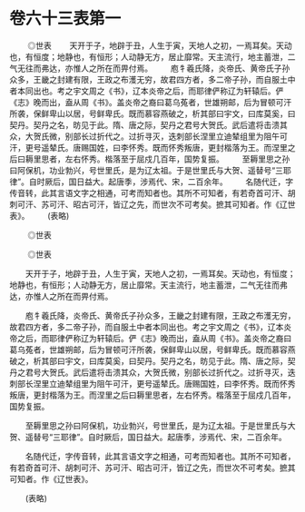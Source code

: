 # 卷六十三表第一

 　　◎世表 　　天开于子，地辟于丑，人生于寅，天地人之初，一焉耳矣。天动也，有恒度；地静也，有恒形；人动静无方，居止靡常。天主流行，地主蓄泄，二气无往而弗达，亦惟人之所在而畀付焉。 　　庖牜羲氏降，炎帝氏、黄帝氏子孙众多，王畿之封建有限，王政之布濩无穷，故君四方者，多二帝子孙，而自服土中者本同出也。考之宇文周之《书》，辽本炎帝之后，而耶律俨称辽为轩辕后。俨《志》晚而出，盍从周《书》。盖炎帝之裔曰葛乌菟者，世雄朔邮，后为冒顿可汗所袭，保鲜卑山以居，号鲜卑氏。既而慕容燕破之，析其部曰宇文，曰库莫奚，曰契丹。契丹之名，昉见于此。隋、唐之际，契丹之君号大贺氏。武后遣将击溃其众，大贺氏微，别部长过折代之。过折寻灭，迭刺部长涅里立迪辇组里为阻午可汗，更号遥辇氏。唐赐国姓，曰李怀秀。既而怀秀叛唐，更封楷落为王。而涅里之后曰耨里思者，左右怀秀。楷落至于屈戍几百年，国势复振。 　　至耨里思之孙曰阿保机，功业勃兴，号世里氏，是为辽太祖。于是世里氏与大贺、遥替号“三耶律”。自时厥后，国日益大。起唐季，涉焉代、宋，二百余年。 　　名随代迁，字传音转，此其言语文字之相通，可考而知者也。其所不可知者，有若奇首可汗、胡刺可汗、苏可汗、昭古可汗，皆辽之先，而世次不可考矣。摭其可知者。作《辽世表》。 　　(表略)

 　　◎世表

 　　◎世表

　　天开于子，地辟于丑，人生于寅，天地人之初，一焉耳矣。天动也，有恒度；地静也，有恒形；人动静无方，居止靡常。天主流行，地主蓄泄，二气无往而弗达，亦惟人之所在而畀付焉。

　　庖牜羲氏降，炎帝氏、黄帝氏子孙众多，王畿之封建有限，王政之布濩无穷，故君四方者，多二帝子孙，而自服土中者本同出也。考之宇文周之《书》，辽本炎帝之后，而耶律俨称辽为轩辕后。俨《志》晚而出，盍从周《书》。盖炎帝之裔曰葛乌菟者，世雄朔邮，后为冒顿可汗所袭，保鲜卑山以居，号鲜卑氏。既而慕容燕破之，析其部曰宇文，曰库莫奚，曰契丹。契丹之名，昉见于此。隋、唐之际，契丹之君号大贺氏。武后遣将击溃其众，大贺氏微，别部长过折代之。过折寻灭，迭刺部长涅里立迪辇组里为阻午可汗，更号遥辇氏。唐赐国姓，曰李怀秀。既而怀秀叛唐，更封楷落为王。而涅里之后曰耨里思者，左右怀秀。楷落至于屈戍几百年，国势复振。

　　至耨里思之孙曰阿保机，功业勃兴，号世里氏，是为辽太祖。于是世里氏与大贺、遥替号“三耶律”。自时厥后，国日益大。起唐季，涉焉代、宋，二百余年。

　　名随代迁，字传音转，此其言语文字之相通，可考而知者也。其所不可知者，有若奇首可汗、胡刺可汗、苏可汗、昭古可汗，皆辽之先，而世次不可考矣。摭其可知者。作《辽世表》。

　　(表略)